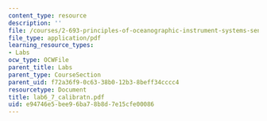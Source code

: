```yaml
---
content_type: resource
description: ''
file: /courses/2-693-principles-of-oceanographic-instrument-systems-sensors-and-measurements-13-998-spring-2004/e94746e5bee96ba78b8d7e15cfe00086_lab6_7_calibratn.pdf
file_type: application/pdf
learning_resource_types:
- Labs
ocw_type: OCWFile
parent_title: Labs
parent_type: CourseSection
parent_uid: f72a36f9-0c63-38b0-12b3-8beff34cccc4
resourcetype: Document
title: lab6_7_calibratn.pdf
uid: e94746e5-bee9-6ba7-8b8d-7e15cfe00086
---
```

